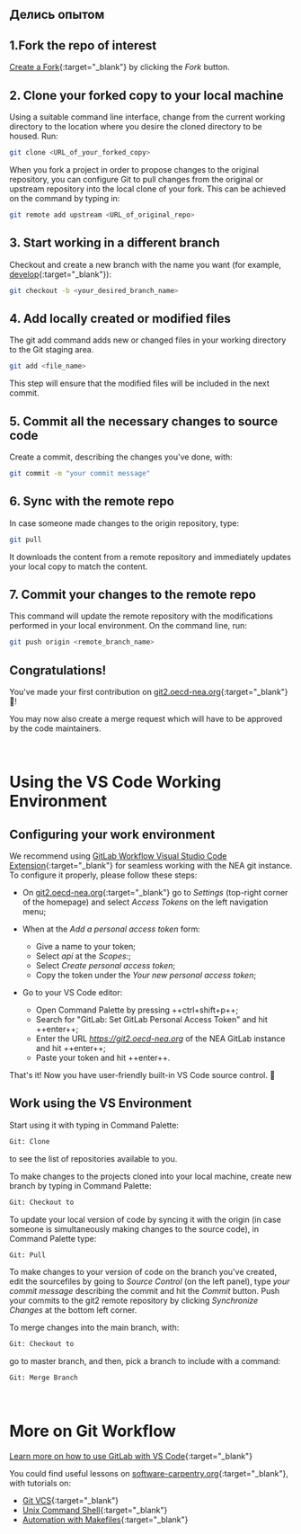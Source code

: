 ## Делись опытом

## 1.**Fork the repo of interest**

[Create a Fork](https://docs.gitlab.com/ee/user/project/repository/forking_workflow.html){:target="_blank"} by clicking the *Fork* button.

## 2. **Clone your forked copy to your local machine**

Using a suitable command line interface, change from the current working directory to the location where you desire the cloned directory to be housed. Run:

``` sh
git clone <URL_of_your_forked_copy>
```

When you fork a project in order to propose changes to the original repository, you can configure Git to pull changes from the original or upstream repository into the local clone of your fork. This can be achieved on the command by typing in:

``` sh
git remote add upstream <URL_of_original_repo>
```

## 3. **Start working in a different branch**

Checkout and create a new branch with the name you want (for example, [develop](https://docs.gitlab.com/ee/topics/gitlab_flow.html/){:target="_blank"}):

``` sh
git checkout -b <your_desired_branch_name>
```

## 4. **Add locally created or modified files**

The git add command adds new or changed files in your working directory to the Git staging area.

``` sh
git add <file_name>
```
This step will ensure that the modified files will be included in the next commit. 

## 5. **Commit all the necessary changes to source code**

Create a commit, describing the changes you've done, with:

``` sh
git commit -m "your commit message"
```

## 6. **Sync with the remote repo**

In case someone made changes to the origin repository, type:

``` sh
git pull
```
It downloads the content from a remote repository and immediately updates your local copy to match the content.

## 7. **Commit your changes to the remote repo**

This command will update the remote repository with the modifications performed in your local environment. On the command line, run:

``` sh
git push origin <remote_branch_name>
```

## **Congratulations!**

You've made your first contribution on [git2.oecd-nea.org](https://git2.oecd-nea.org/){:target="_blank"}🏁!

You may now also create a merge request which will have to be approved by the code maintainers. 


&nbsp;
# Using the VS Code Working Environment

## Configuring your work environment

We recommend using [GitLab Workflow Visual Studio Code Extension](https://about.gitlab.com/blog/2018/03/01/gitlab-vscode-extension/){:target="_blank"} for seamless working with the NEA git instance. To configure it properly, please follow these steps:

* On [git2.oecd-nea.org](https://git2.oecd-nea.org/){:target="_blank"} go to *Settings* (top-right corner of the homepage) and select *Access Tokens* on the left navigation menu;
* When at the *Add a personal access token* form:
    * Give a name to your token;
    * Select *api* at the *Scopes:*;
    * Select *Create personal access token*;
    * Copy the token under the *Your new personal access token*;
    
* Go to your VS Code editor:
    * Open Command Palette by pressing ++ctrl+shift+p++;
    * Search for "GitLab: Set GitLab Personal Access Token" and hit ++enter++;
    * Enter the URL *https://git2.oecd-nea.org* of the NEA GitLab instance and hit ++enter++;
    * Paste your token and hit ++enter++.

That's it! Now you have user-friendly built-in VS Code source control. 🏁

## Work using the VS Environment

Start using it with typing in Command Palette:
``` sh
Git: Clone
```
to see the list of repositories available to you.


To make changes to the projects cloned into your local machine, create new branch by typing in Command Palette:

``` sh
Git: Checkout to
```

To update your local version of code by syncing it with the origin (in case someone is simultaneously making changes to the source code), in Command Palette type:

``` sh
Git: Pull 
```

To make changes to your version of code on the branch you've created, edit the sourcefiles by going to *Source Control* (on the left panel), type *your commit message* describing the commit and hit the *Commit* button. Push your commits to the git2 remote repository by clicking *Synchronize Changes* at the bottom left corner.

To merge changes into the main branch, with:

``` sh
Git: Checkout to 
```

go to master branch, and then, pick a branch to include with a command:

``` sh
Git: Merge Branch 
```

&nbsp;
# More on Git Workflow

[Learn more on how to use GitLab with VS Code](https://about.gitlab.com/blog/2018/03/01/gitlab-vscode-extension/){:target="_blank"}

You could find useful lessons on [software-carpentry.org](https://software-carpentry.org/){:target="_blank"}, with tutorials on:

* [Git VCS](https://swcarpentry.github.io/git-novice/){:target="_blank"}
* [Unix Command Shell](https://swcarpentry.github.io/shell-novice/){:target="_blank"}
* [Automation with Makefiles](http://swcarpentry.github.io/make-novice/){:target="_blank"}

